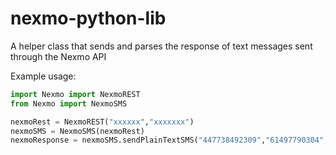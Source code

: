 nexmo-python-lib
================

A helper class that sends and parses the response of text messages sent through the Nexmo API

Example usage:
```python
import Nexmo import NexmoREST
from Nexmo import NexmoSMS

nexmoRest = NexmoREST("xxxxxx","xxxxxxx")
nexmoSMS = NexmoSMS(nexmoRest)
nexmoResponse = nexmoSMS.sendPlainTextSMS("447738492309","61497790304","Hello, this is a text message!")
```
